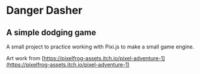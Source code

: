 # Danger Dasher

## A simple dodging game

A small project to practice working with Pixi.js to make a small game engine.

Art work from [https://pixelfrog-assets.itch.io/pixel-adventure-1](https://pixelfrog-assets.itch.io/pixel-adventure-1)
